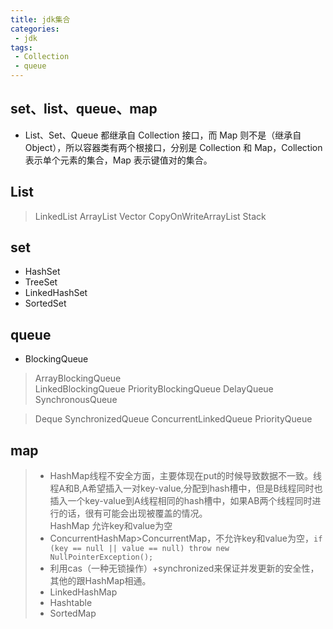 ```yaml
---
title: jdk集合
categories:
 - jdk
tags: 
 - Collection
 - queue 
---
```


## set、list、queue、map

* List、Set、Queue 都继承自 Collection 接口，而 Map 则不是（继承自 Object），所以容器类有两个根接口，分别是 Collection 和 Map，Collection 表示单个元素的集合，Map 表示键值对的集合。  
  
## List

> LinkedList
> ArrayList
> Vector
> CopyOnWriteArrayList
> Stack

## set  

* HashSet
* TreeSet
* LinkedHashSet
* SortedSet

## queue

* BlockingQueue
  
> ArrayBlockingQueue  
> LinkedBlockingQueue
> PriorityBlockingQueue
> DelayQueue
> SynchronousQueue
 
> Deque
> SynchronizedQueue
> ConcurrentLinkedQueue
> PriorityQueue

## map  

> * HashMap线程不安全方面，主要体现在put的时候导致数据不一致。线程A和B,A希望插入一对key-value,分配到hash槽中，但是B线程同时也插入一个key-value到A线程相同的hash槽中，如果AB两个线程同时进行的话，很有可能会出现被覆盖的情况。  
> HashMap 允许key和value为空
> * ConcurrentHashMap>ConcurrentMap，不允许key和value为空，`if (key == null || value == null) throw new NullPointerException();`
> * 利用cas（一种无锁操作）+synchronized来保证并发更新的安全性，其他的跟HashMap相通。  
> * LinkedHashMap
> * Hashtable
> * SortedMap
